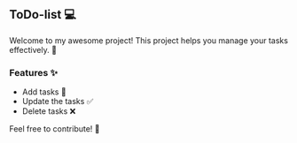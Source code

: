 ## ToDo-list 💻

Welcome to my awesome project! This project helps you manage your tasks effectively. 🚀

### Features ✨
- Add tasks 📝
- Update the tasks ✅
- Delete tasks ❌

Feel free to contribute! 🎉
